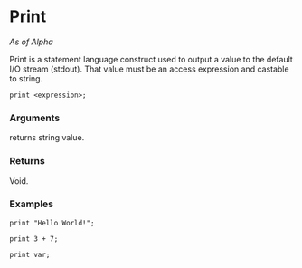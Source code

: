 # Print

_As of Alpha_

Print is a statement language construct used to output a value to
the default I/O stream (stdout).
That value must be an access expression and castable to string.

```
print <expression>;
```

### Arguments

<expression> returns string value.

### Returns

Void.

### Examples

```
print "Hello World!";
```
```
print 3 + 7;
```
```
print var;
```
